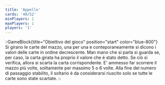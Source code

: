 ```yaml
---
title: 'Appello'
cards: '40/52'
minPlayers: 1
maxPlayers: 1
players: '1'
---
```


::GameBlock{title="Obiettivo del gioco" position="start" color="blue-800"}
Si girano le carte del mazzo, una per una e conteporaneamente si dicono i valori delle carte in ordine decrescente. Man mano che si parla si guarda se, per caso, la carta girata ha proprio il valore che è stato detto. Se ciò si verifica, allora si scarta la carta corrispondente. E' ammesso far scorrere il mazzo più volte, solitamente per massimo 5 o 6 volte. Alla fine del numero di passaggio stabilito, il soltario è da considerarsi riuscito solo se tutte le carte sono state scartate.
::
